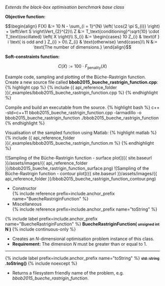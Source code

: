 *Extends the black-box optimisation benchmark base class*

**Objective function:**

$$\begin{align}
F(X) &:= 10 N - \sum_{i = 1}^{N} \left( \cos{2 \pi S_{i}} \right) + \left\Vert S \right\Vert_{2}^{2}\\
Z &:= T_\text{conditioning}^\sqrt{10} \cdot T_\text{oscillated} \left( X \right)\\
S_{i} &:= \begin{cases}
10 Z_{i} & \text{if } i \text{ is odd and } Z_{i} > 0\\
Z_{i} & \text{otherwise}
\end{cases}\\
N &:= \text{The number of dimensions.}
\end{align}$$

**Soft-constraints function:**

$$C(X) := 100 \cdot F_\text{penality}(X)$$

Example code, sampling and plotting of the Büche-Rastrigin function.
Create a new source file called **bbob2015_bueche_rastrigin_function.cpp**:
{% highlight cpp %}
{% include {{ api_reference_folder }}/_examples/bbob2015_bueche_rastrigin_function.cpp %}
{% endhighlight %}

Compile and build an executable from the source.
{% highlight bash %}
c++ -std=c++11 bbob2015_bueche_rastrigin_function.cpp -larmadillo -o bbob2015_bueche_rastrigin_function
./bbob2015_bueche_rastrigin_function
{% endhighlight %}

Visualisation of the sampled function using Matlab:
{% highlight matlab %}
{% include {{ api_reference_folder }}/_examples/bbob2015_bueche_rastrigin_function.m %}
{% endhighlight %}

![Sampling of the Büche-Rastrigin function - surface plot]({{ site.baseurl }}/assets/images/{{ api_reference_folder }}/bbob2015_bueche_rastrigin_function_surface.png)
![Sampling of the Büche-Rastrigin function - contour plot]({{ site.baseurl }}/assets/images/{{ api_reference_folder }}/bbob2015_bueche_rastrigin_function_contour.png)

- Constructor<br>
  {% include reference prefix=include.anchor_prefix name="BuecheRastriginFunction" %}
- Miscellaneous<br>
  {% include reference prefix=include.anchor_prefix name="toString" %}

{% include label prefix=include.anchor_prefix name="BuecheRastriginFunction" %}
**BuecheRastriginFunction( <small>unsigned int</small> N )** {% include continuous-only %}

- Creates an *N*-dimensional optimisation problem instance of this class.
- **Requirement:** The dimension *N* must be greater than or equal to 1.

---
{% include label prefix=include.anchor_prefix name="toString" %}
**<small>std::string</small> .toString()** {% include noexcept %}

- Returns a filesystem friendly name of the problem, e.g. *bbob2015_bueche_rastrigin_function*.